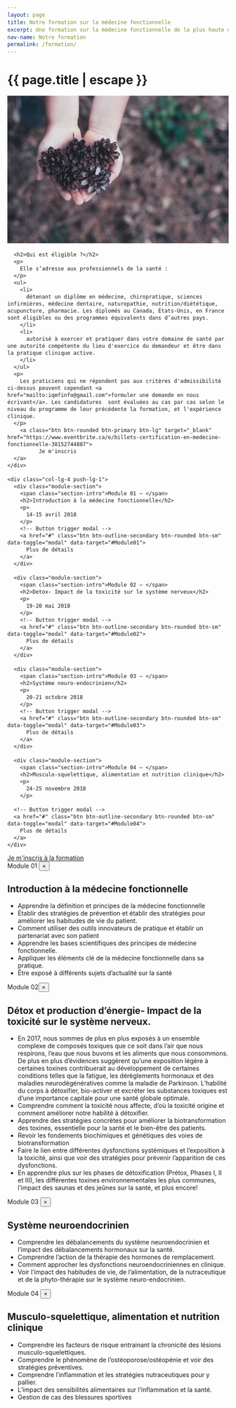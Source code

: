 ```yaml
---
layout: page
title: Notre formation sur la médecine fonctionnelle
excerpt: Une formation sur la médecine fonctionnelle de la plus haute qualité aux professionnels de la santé
nav-name: Notre formation
permalink: /formation/
---
```




<div class="page-section container">
  <div class=" row">
    <div class="col-lg-7" >
      <h1>{{ page.title | escape }}</h1>
</div>
</div>
<div class=" row">
  <div class="col-lg-7 mb-5" >
      <img class="img-fluid img-formation" src="/img/formation.jpg"/>

      <h2>Qui est éligible ?</h2>
      <p>
        Elle s’adresse aux professionnels de la santé :
      </p>
      <ul>
        <li>
          détenant un diplôme en médecine, chiropratique, sciences infirmières, médecine dentaire, naturopathie, nutrition/diététique, acupuncture, pharmacie. Les diplomés au Canada, États-Unis, en France sont éligibles ou des programmes équivalents dans d’autres pays.
        </li>
        <li>
          autorisé à exercer et pratiquer dans votre domaine de santé par une autorité compétente du lieu d'exercice du demandeur et être dans la pratique clinique active.
        </li>
      </ul>
      <p>
        Les praticiens qui ne répondent pas aux critères d'admissibilité ci-dessus peuvent cependant <a href="mailto:iqmfinfo@gmail.com">formuler une demande en nous écrivant</a>. Les candidatures  sont évaluées au cas par cas selon le niveau du programme de leur précédente la formation, et l'expérience clinique.
      </p>
        <a class="btn btn-rounded btn-primary btn-lg" target="_blank" href="https://www.eventbrite.ca/e/billets-certification-en-medecine-fonctionnelle-38152744887">
              Je m'inscris
      </a>
    </div>

    <div class="col-lg-4 push-lg-1">
      <div class="module-section">
        <span class="section-intro">Module 01 — </span>
        <h2>Introduction à la médecine fonctionnelle</h2>
        <p>
          14-15 avril 2018
        </p>
        <!-- Button trigger modal -->
        <a href="#" class="btn btn-outline-secondary btn-rounded btn-sm" data-toggle="modal" data-target="#Module01">
          Plus de détails
        </a>
      </div>

      <div class="module-section">
        <span class="section-intro">Module 02 — </span>
        <h2>Detox- Impact de la toxicité sur le système nerveux</h2>
        <p>
          19-20 mai 2018
        </p>
        <!-- Button trigger modal -->
        <a href="#" class="btn btn-outline-secondary btn-rounded btn-sm" data-toggle="modal" data-target="#Module02">
          Plus de détails
        </a>
      </div>

      <div class="module-section">
        <span class="section-intro">Module 03 — </span>
        <h2>Système neuro-endocrinien</h2>
        <p>
          20-21 octobre 2018
        </p>
        <!-- Button trigger modal -->
        <a href="#" class="btn btn-outline-secondary btn-rounded btn-sm" data-toggle="modal" data-target="#Module03">
          Plus de détails
        </a>
      </div>

      <div class="module-section">
        <span class="section-intro">Module 04 — </span>
        <h2>Musculo-squelettique, alimentation et nutrition clinique</h2>
        <p>
          24-25 novembre 2018
        </p>

      <!-- Button trigger modal -->
      <a href="#" class="btn btn-outline-secondary btn-rounded btn-sm" data-toggle="modal" data-target="#Module04">
        Plus de détails
      </a>
    </div>

  </div>
  </div>
  </div>

  <a class="inscription-bar" target="_blank" href="https://www.eventbrite.ca/e/billets-certification-en-medecine-fonctionnelle-38152744887">
          Je m'inscris à la formation
  </a>

  <!-- Modal Module 01-->
  <div class="modal fade" id="Module01" tabindex="-1" role="dialog" aria-labelledby="exampleModalLabel" aria-hidden="true">
    <div class="modal-dialog" role="document">
      <div class="modal-content">
        <div class="modal-header">
        <span class="section-intro">Module 01</span>
        <button type="button" class="close" data-dismiss="modal" aria-label="Close">
            <span aria-hidden="true">&times;</span>
          </button>
        </div>
        <div class="modal-body">
          <h2>
            Introduction à la médecine fonctionnelle
          </h2>
          <ul>
            <li>
              Apprendre la définition et principes de la médecine fonctionnelle
            </li>
            <li>
              Établir des stratégies de prévention et établir des stratégies pour améliorer les habitudes de vie du patient.
            </li>
            <li>
              Comment utiliser des outils innovateurs de pratique et établir un partenariat avec son patient
            </li>
            <li>
              Apprendre les bases scientifiques des principes de médecine fonctionnelle.
            </li>
            <li>
              Appliquer les éléments clé de la médecine fonctionnelle dans sa pratique.
            </li>
            <li>
              Être exposé à différents sujets d’actualité sur la santé
            </li>
          </ul>
        </div>
      </div>
    </div>
  </div>

  <!-- Modal Module 02-->
  <div class="modal fade" id="Module02" tabindex="-1" role="dialog" aria-labelledby="exampleModalLabel" aria-hidden="true">
    <div class="modal-dialog" role="document">
      <div class="modal-content">
        <div class="modal-header">
          <span class="section-intro">Module 02</span><button type="button" class="close" data-dismiss="modal" aria-label="Close">
            <span aria-hidden="true">&times;</span>
          </button>
        </div>
        <div class="modal-body">
          <h2>
            Détox et production d’énergie- Impact de la toxicité sur le système nerveux.
          </h2>
          <ul>
            <li>
              En 2017, nous sommes de plus en plus exposés à un ensemble complexe de composés toxiques que ce soit dans l’air que nous respirons, l’eau que nous buvons et les aliments que nous consommons. De plus en plus d’évidences suggèrent qu’une exposition légère à certaines toxines contribuerait au développement de certaines conditions telles que la fatigue, les dérèglements hormonaux et des maladies neurodégénératives comme la maladie de Parkinson. L’habilité du corps à détoxifier, bio-activer et excréter les substances toxiques est d’une importance capitale pour une santé globale optimale.
            </li>
            <li>
              Comprendre comment la toxicité nous affecte, d’où la toxicité origine et comment améliorer notre habilité à détoxifier.
            </li>
            <li>
              Apprendre des stratégies concrètes pour améliorer la biotransformation des toxines, essentielle pour la santé et le bien-être des patients.
            </li>
            <li>
              Revoir les fondements biochimiques et génétiques des voies de biotransformation
            </li>
            <li>
              Faire le lien entre différentes dysfonctions systémiques et l’exposition à la toxicité, ainsi que voir des stratégies pour prévenir l’apparition de ces dysfonctions.
            </li>
            <li>
              En apprendre plus sur les phases de détoxification (Prétox, Phases I, II et III), les différentes toxines environnementales les plus communes, l’impact des saunas et des jeûnes sur la santé, et plus encore!
            </li>
          </ul>
        </div>
      </div>
    </div>
  </div>

  <!-- Modal Module 03-->
  <div class="modal fade" id="Module03" tabindex="-1" role="dialog" aria-labelledby="exampleModalLabel" aria-hidden="true">
    <div class="modal-dialog" role="document">
      <div class="modal-content">
        <div class="modal-header">
        <span class="section-intro">Module 03</span>
        <button type="button" class="close" data-dismiss="modal" aria-label="Close">
            <span aria-hidden="true">&times;</span>
          </button>
        </div>
        <div class="modal-body">
          <h2>
            Système neuroendocrinien          
          </h2>
          <ul>
            <li>
              Comprendre les débalancements du système neuroendocrinien et l’impact des débalancements hormonaux sur la santé.
            </li>
            <li>
            Comprendre l’action de la thérapie des hormones de remplacement.
            </li>
            <li>
            Comment approcher les dysfonctions neuroendocriniennes en clinique.
            </li>
            <li>
              Voir l’impact des habitudes de vie, de l’alimentation, de la nutraceutique et de la phyto-thérapie sur le système neuro-endocrinien.
            </li>
          </ul>
        </div>
      </div>
    </div>
  </div>

  <!-- Modal Module 04-->
  <div class="modal fade" id="Module04" tabindex="-1" role="dialog" aria-labelledby="exampleModalLabel" aria-hidden="true">
    <div class="modal-dialog" role="document">
      <div class="modal-content">
        <div class="modal-header">
        <span class="section-intro">Module 04</span>
        <button type="button" class="close" data-dismiss="modal" aria-label="Close">
            <span aria-hidden="true">&times;</span>
          </button>
        </div>
        <div class="modal-body">
          <h2>
            Musculo-squelettique, alimentation et nutrition clinique
          </h2>
          <ul>
            <li>
              Comprendre les facteurs de risque entrainant la chronicité des lésions musculo-squelettiques.
            </li>
            <li>
            Comprendre le phénomène de l’ostéoporose/ostéopénie et voir des stratégies préventives.
            </li>
            <li>
            Comprendre l’inflammation et les stratégies nutraceutiques pour y pallier.
            </li>
            <li>
              L’impact des sensibilités alimentaires sur l’inflammation et la santé.
            </li>
            <li>
              Gestion de cas des blessures sportives
            </li>
          </ul>
        </div>
      </div>
    </div>
  </div>
